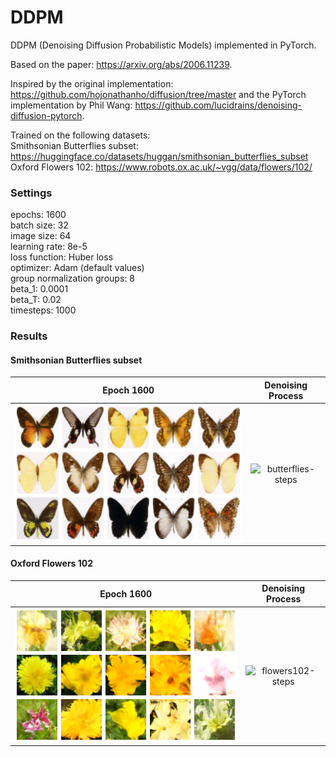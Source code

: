 # DDPM
DDPM (Denoising Diffusion Probabilistic Models) implemented in PyTorch.

Based on the paper: https://arxiv.org/abs/2006.11239.

Inspired by the original implementation: https://github.com/hojonathanho/diffusion/tree/master and the PyTorch implementation by Phil Wang: https://github.com/lucidrains/denoising-diffusion-pytorch.

Trained on the following datasets:  
Smithsonian Butterflies subset: https://huggingface.co/datasets/huggan/smithsonian_butterflies_subset  
Oxford Flowers 102: https://www.robots.ox.ac.uk/~vgg/data/flowers/102/

### Settings
epochs: 1600  
batch size: 32  
image size: 64  
learning rate: 8e-5  
loss function: Huber loss  
optimizer: Adam (default values)  
group normalization groups: 8  
beta_1: 0.0001  
beta_T: 0.02  
timesteps: 1000  

### Results
#### Smithsonian Butterflies subset
Epoch 1600             |  Denoising Process
:-------------------------:|:-------------------------:
![butterflies](./images/butterflies.png)  |  ![butterflies-steps](./images/butterflies.gif)

#### Oxford Flowers 102  
Epoch 1600             |  Denoising Process
:-------------------------:|:-------------------------:
![flowers102](./images/flowers102.png)  |  ![flowers102-steps](./images/flowers102.gif)
